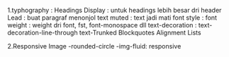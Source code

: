 1.typhography :
Headings
Display : untuk headings lebih besar dri header 
Lead : buat paragraf menonjol
text muted : text jadi mati
font style : font weight : weight dri font, fst, font-monospace dll
text-decoration : text-decoration-line-through
text-Trunked
Blockquotes
Alignment
Lists

2.Responsive Image
-rounded-circle
-img-fluid: responsive
